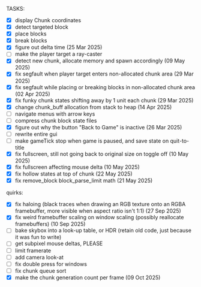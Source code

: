 TASKS:

- [x] display Chunk coordinates
- [x] detect targeted block
- [x] place blocks
- [x] break blocks
- [x] figure out delta time (25 Mar 2025)
- [ ] make the player target a ray-caster
- [x] detect new chunk, allocate memory and spawn accordingly (09 May 2025)
- [x] fix segfault when player target enters non-allocated chunk area
      (29 Mar 2025)
- [x] fix segfault while placing or breaking blocks in non-allocated chunk area
      (02 Apr 2025)
- [x] fix funky chunk states shifting away by 1 unit each chunk (29 Mar 2025)
- [x] change chunk_buff allocation from stack to heap (14 Apr 2025)
- [ ] navigate menus with arrow keys
- [ ] compress chunk block state files
- [x] figure out why the button "Back to Game" is inactive (26 Mar 2025)
- [ ] rewrite entire gui
- [ ] make gameTick stop when game is paused, and save state on quit-to-title
- [x] fix fullscreen, still not going back to original size on toggle off
      (10 May 2025)
- [x] fix fullscreen affecting mouse delta (10 May 2025)
- [x] fix hollow states at top of chunk (22 May 2025)
- [x] fix remove_block block_parse_limit math (21 May 2025)

quirks:
- [x] fix haloing (black traces when drawing an RGB texture onto an RGBA
      framebuffer, more visible when aspect ratio isn't 1:1) (27 Sep 2025)
- [x] fix weird framebuffer scaling on window scaling (possibly reallocate
      framebuffers) (10 Sep 2025)
- [ ] bake skybox into a look-up table, or HDR (retain old code, just because
      it was fun to write)
- [ ] get subpixel mouse deltas, PLEASE
- [ ] limit framerate
- [ ] add camera look-at
- [ ] fix double press for windows
- [ ] fix chunk queue sort
- [x] make the chunk generation count per frame (09 Oct 2025)
